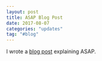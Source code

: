 ```yaml
---
layout: post
title: ASAP Blog Post
date: 2017-08-07
categories: "updates"
tag: "#blog"
---
```

I wrote a <a href="http://dawn.cs.stanford.edu/2017/08/07/asap/">blog post</a> explaining ASAP. 
